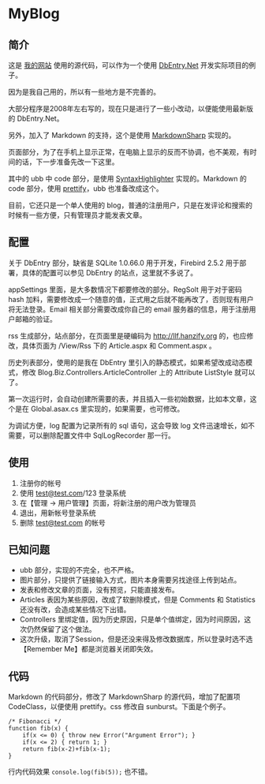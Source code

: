 MyBlog
==========

简介
----------

这是 [我的网站](http://llf.hanzify.org) 使用的源代码，可以作为一个使用 [DbEntry.Net](http://dbentry.codeplex.com/) 开发实际项目的例子。

因为是我自己用的，所以有一些地方是不完善的。

大部分程序是2008年左右写的，现在只是进行了一些小改动，以便能使用最新版的 DbEntry.Net。

另外，加入了 Markdown 的支持，这个是使用 [MarkdownSharp](https://code.google.com/p/markdownsharp/) 实现的。

页面部分，为了在手机上显示正常，在电脑上显示的反而不协调，也不美观，有时间的话，下一步准备先改一下这里。

其中的 ubb 中 code 部分，是使用 [SyntaxHighlighter](http://alexgorbatchev.com/) 实现的。Markdown 的 code 部分，使用 [prettify](https://code.google.com/p/google-code-prettify/)，ubb 也准备改成这个。

目前，它还只是一个单人使用的 blog，普通的注册用户，只是在发评论和搜索的时候有一些方便，只有管理员才能发表文章。

配置
----------

关于 DbEntry 部分，缺省是 SQLite 1.0.66.0 用于开发，Firebird 2.5.2 用于部署，具体的配置可以参见 DbEntry 的站点，这里就不多说了。

appSettings 里面，是大多数情况下都要修改的部分。RegSolt 用于对于密码 hash 加料，需要修改成一个随意的值，正式用之后就不能再改了，否则现有用户将无法登录。Email 相关部分需要改成你自己的 email 服务器的信息，用于注册用户邮箱的验证。

rss 生成部分，站点部分，在页面里是硬编码为 http://llf.hanzify.org 的，也应修改，具体页面为 /View/Rss 下的 Article.aspx 和 Comment.aspx 。

历史列表部分，使用的是我在 DbEntry 里引入的静态模式，如果希望改成动态模式，修改 Blog.Biz.Controllers.ArticleController 上的 Attribute ListStyle 就可以了。

第一次运行时，会自动创建所需要的表，并且插入一些初始数据，比如本文章，这个是在 Global.asax.cs 里实现的，如果需要，也可修改。

为调试方便，log 配置为记录所有的 sql 语句，这会导致 log 文件迅速增长，如不需要，可以删除配置文件中 SqlLogRecorder 那一行。

使用
----------

1.  注册你的帐号
2.  使用 test@test.com/123 登录系统
3.  在【管理 -> 用户管理】页面，将新注册的用户改为管理员
4.  退出，用新帐号登录系统
5.  删除 test@test.com 的帐号

已知问题
----------

*   ubb 部分，实现的不完全，也不严格。
*   图片部分，只提供了链接输入方式，图片本身需要另找途径上传到站点。
*   发表和修改文章的页面，没有预览，只能直接发布。
*   Articles 表因为某些原因，改成了软删除模式，但是 Comments 和 Statistics 还没有改，会造成某些情况下出错。
*   Controllers 里绑定值，因为历史原因，只是单个值绑定，因为时间原因，这次仍然保留了这个做法。
*   这次升级，取消了Session，但是还没来得及修改数据库，所以登录时选不选【Remember Me】都是浏览器关闭即失效。

代码
----------

Markdown 的代码部分，修改了 MarkdownSharp 的源代码，增加了配置项 CodeClass，以便使用 prettify。css 修改自 sunburst。下面是个例子。

	/* Fibonacci */
	function fib(x) {
		if(x <= 0) { throw new Error("Argument Error"); }
		if(x <= 2) { return 1; }
		return fib(x-2)+fib(x-1);
	}

行内代码效果 `console.log(fib(5));` 也不错。
	